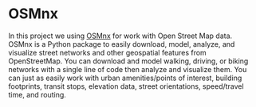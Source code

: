 # OSMnx
In this project we using [OSMnx](https://osmnx.readthedocs.io/en/stable/index.html) for work with Open Street Map data.<br/>
OSMnx is a Python package to easily download, model, analyze, and visualize street networks and other geospatial features from OpenStreetMap. You can download and model walking, driving, or biking networks with a single line of code then analyze and visualize them. You can just as easily work with urban amenities/points of interest, building footprints, transit stops, elevation data, street orientations, speed/travel time, and routing.
